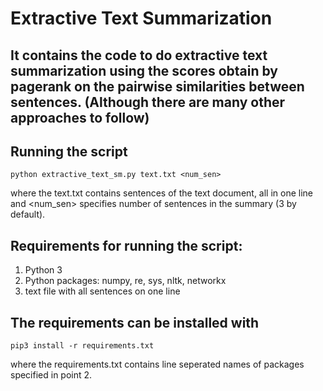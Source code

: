 

# Extractive Text Summarization
## It contains the code to do extractive text summarization using the scores obtain by pagerank on the pairwise similarities between sentences. (Although there are many other approaches to follow)


## Running the script
```
python extractive_text_sm.py text.txt <num_sen>
```

where the text.txt contains sentences of the text document, all in one line and <num_sen> specifies number of sentences in the summary (3 by default).

## Requirements for running the script:
1. Python 3
2. Python packages: numpy, re, sys, nltk, networkx
3. text file with all sentences on one line

## The requirements can be installed with
```
pip3 install -r requirements.txt
```
where the requirements.txt contains line seperated names of packages specified in point 2.
